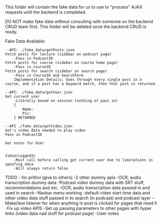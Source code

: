 This folder will contain the fake data for us to use to "process" AJAX requests 
until the backend is completed.

DO NOT make fake data without consulting with someone on the backend CRUD team first. 
This folder will be deleted once the backend CRUD is ready.

Fake Data Available:

    --API: ./fake_data/getPosts.json
    Fetch posts for lecture (sidebar on podcast page)
        -Pass in PodcastID
    Fetch posts for course (sidebar on course home page)
        -Pass in CourseID
    Fetch posts for search (sidebar on search page)
        -Pass in CourseID and SearchTerm
        Implementation Details: Goes through every single post in a course, and if a post has a keyword match, then that post is returned. 

    --API: ./fake_data/getUser.json
    Get current user
        -Literally based on session (nothing ot pass in)
        {
            Name:
            Pic: 
        } RETURNED

    --API ./fake_data/getVideo.json
    Get's video data needed to play video
    Pass in PodcastID

    Get notes for User


    IsUserLoggedIn
        -Must call before calling get current user due to limitations in spoofing data
        -Will always return false


TODO - for prithvi (give to others)
    -2 other dummy apis
    -OCR, audio transcription dummy data
    -Podcast video dummy data with SRT stuff, recommendations and etc.
    -OCR, audio transcription data passed in and used in search
    -Navbar menu working
    -default video start time data and other video data stuff passed in to search (in podcast) and podcast layer
    -Make/test listener for when anything in post is clicked for pages that need it
    -Fix up video APIS
    -Set up passing parameters to other pages with hyper links (video data nad stuff for podcast page)
    -User notes
    